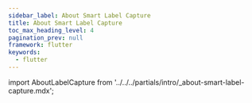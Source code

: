 ```yaml
---
sidebar_label: About Smart Label Capture
title: About Smart Label Capture
toc_max_heading_level: 4
pagination_prev: null
framework: flutter
keywords:
  - flutter
---
```


import AboutLabelCapture from '../../../partials/intro/_about-smart-label-capture.mdx';

<AboutLabelCapture/>
